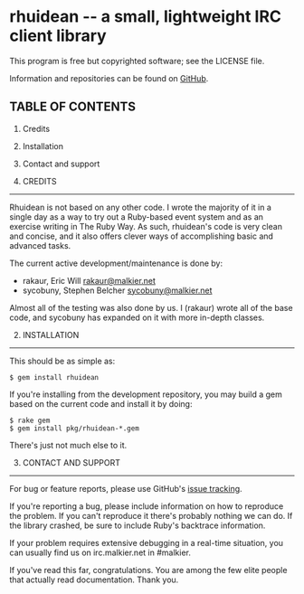rhuidean -- a small, lightweight IRC client library
===================================================

This program is free but copyrighted software; see the LICENSE file.

Information and repositories can be found on [GitHub][].

[github]: http://github.com/rakaur/rhuidean/

TABLE OF CONTENTS
-----------------
  1. Credits
  2. Installation
  3. Contact and support

1. CREDITS
----------

Rhuidean is not based on any other code. I wrote the majority of it in a
single day as a way to try out a Ruby-based event system and as an exercise
writing in The Ruby Way. As such, rhuidean's code is very clean and concise,
and it also offers clever ways of accomplishing basic and advanced tasks.

The current active development/maintenance is done by:

- rakaur, Eric Will <rakaur@malkier.net>
- sycobuny, Stephen Belcher <sycobuny@malkier.net>

Almost all of the testing was also done by us. I (rakaur) wrote all of the base
code, and sycobuny has expanded on it with more in-depth classes.

2. INSTALLATION
---------------

This should be as simple as:

    $ gem install rhuidean

If you're installing from the development repository, you may build a gem
based on the current code and install it by doing:

    $ rake gem
    $ gem install pkg/rhuidean-*.gem

There's just not much else to it.

3. CONTACT AND SUPPORT
----------------------

For bug or feature reports, please use GitHub's [issue tracking][1].

[1]: http://github.com/rakaur/rhuidean/issues/

If you're reporting a bug, please include information on how to reproduce the
problem. If you can't reproduce it there's probably nothing we can do. If the
library crashed, be sure to include Ruby's backtrace information.

If your problem requires extensive debugging in a real-time situation, you
can usually find us on irc.malkier.net in #malkier.

If you've read this far, congratulations. You are among the few elite people
that actually read documentation. Thank you.

